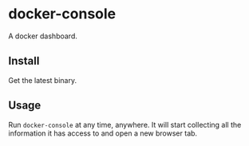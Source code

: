 # docker-console

A docker dashboard.

## Install

Get the latest binary.

## Usage

Run `docker-console` at any time, anywhere. It will start collecting all the information
it has access to and open a new browser tab.
